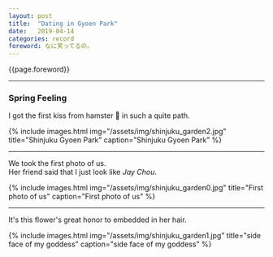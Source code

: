 ```yaml
---
layout: post
title:  "Dating in Gyoen Park"
date:   2019-04-14
categories: record
foreword: なに笑ってるの。
---
```


{{page.foreword}}

---
### Spring Feeling

I got the first kiss from hamster 🐹 in such a quite path.

{% include images.html img="/assets/img/shinjuku_garden2.jpg" title="Shinjuku Gyoen Park" caption="Shinjuku Gyoen Park" %}

---
We took the first photo of us.  
Her friend said that I just look like *Jay Chou*.

{% include images.html img="/assets/img/shinjuku_garden0.jpg" title="First photo of us" caption="First photo of us" %}

---
It's this flower's great honor to embedded in her hair.

{% include images.html img="/assets/img/shinjuku_garden1.jpg" title="side face of my goddess" caption="side face of my goddess" %}

